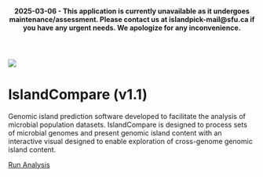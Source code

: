 <header><h4>2025-03-06 - This application is currently unavailable as it undergoes maintenance/assessment. Please contact us at islandpick-mail@sfu.ca if you have any urgent needs. We apologize for any inconvenience.</h4></header>

<img src="/analysis.png" />

IslandCompare (v1.1)
=========================== 

Genomic island prediction software developed to facilitate the analysis of microbial 
population datasets. IslandCompare is designed to process sets of microbial genomes and present genomic island content with 
an interactive visual designed to enable exploration of cross-genome genomic island content.

<a href="/analysis" target="_self" class="button-icon inline"><i class="icon icon-analyse svg"></i> Run Analysis</a>
